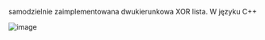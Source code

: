 samodzielnie zaimplementowana dwukierunkowa XOR lista. 
W języku C++

![image](https://user-images.githubusercontent.com/68200092/114241316-3d1fde00-9989-11eb-9444-9b8602bd579d.png)
